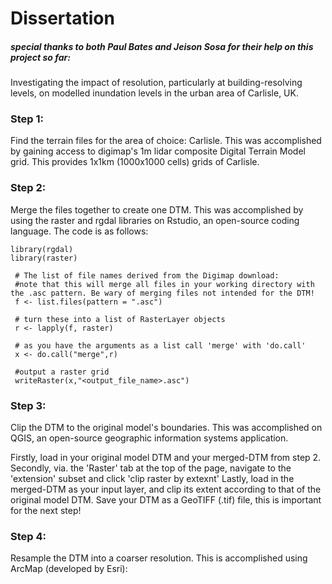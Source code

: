 # Dissertation
##### special thanks to both Paul Bates and Jeison Sosa for their help on this project so far:

Investigating the impact of resolution, particularly at building-resolving levels, on modelled inundation levels in the urban area of Carlisle, UK.  



### Step 1: 
Find the terrain files for the area of choice: Carlisle.
This was accomplished by gaining access to digimap's 1m lidar composite Digital Terrain Model grid.
This provides 1x1km (1000x1000 cells) grids of Carlisle.

### Step 2:
Merge the files together to create one DTM.
This was accomplished by using the raster and rgdal libraries on Rstudio, an open-source coding language.
The code is as follows:

``` {r}
library(rgdal)  
library(raster) 
 
 # The list of file names derived from the Digimap download:  
 #note that this will merge all files in your working directory with the .asc pattern. Be wary of merging files not intended for the DTM!
 f <- list.files(pattern = ".asc")  
 
 # turn these into a list of RasterLayer objects  
 r <- lapply(f, raster) 

 # as you have the arguments as a list call 'merge' with 'do.call'  
 x <- do.call("merge",r) 

 #output a raster grid   
 writeRaster(x,"<output_file_name>.asc")
 ```
 
 ### Step 3:
 Clip the DTM to the original model's boundaries.
 This was accomplished on QGIS, an open-source geographic information systems application. 

Firstly, load in your original model DTM and your merged-DTM from step 2.
Secondly, via. the 'Raster' tab at the top of the page, navigate to the 'extension' subset and click 'clip raster by extexnt'
Lastly, load in the merged-DTM as your input layer, and clip its extent according to that of the original model DTM. 
Save your DTM as a GeoTIFF (.tif) file, this is important for the next step!

 ### Step 4:
 Resample the DTM into a coarser resolution.
 This is accomplished using ArcMap (developed by Esri):
 
 

